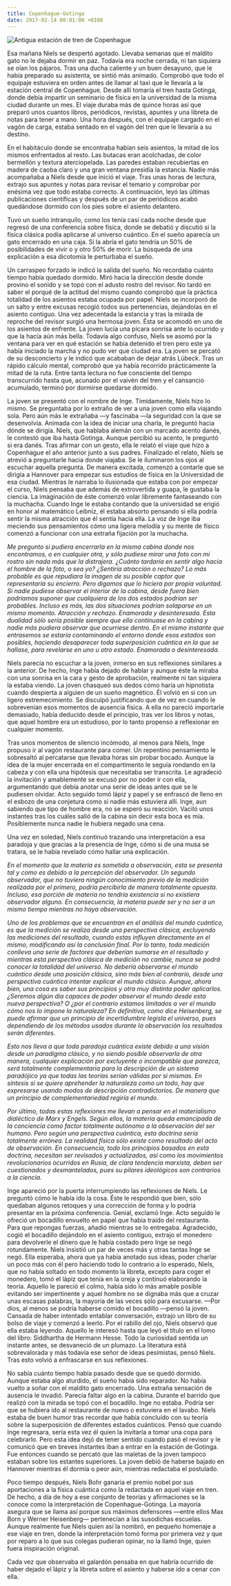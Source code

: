 ```yaml
---
title: Copenhague-Gotinga
date: 2017-02-14 00:01:00 +0100
---
```


![Antigua estación de tren de Copenhague][picture]

Esa mañana Niels se despertó agotado. Llevaba semanas que el maldito gato no le dejaba dormir en paz. Todavía era noche cerrada, ni tan siquiera se oían los pájaros. Tras una ducha caliente y un buen desayuno, que le había preparado su asistenta, se sintió más animado. Comprobó que todo el equipaje estuviera en orden antes de llamar al taxi que le llevaría a la estación central de Copenhague. Desde allí tomaría el tren hasta Gotinga, donde debía impartir un seminario de física en la universidad de la misma ciudad durante un mes. El viaje duraba más de quince horas así que preparó unos cuantos libros, periódicos, revistas, apuntes y una libreta de notas para tener a mano. Una hora después, con el equipaje cargado en el vagón de carga, estaba sentado en el vagón del tren que le llevaría a su destino.

En el habitáculo donde se encontraba habían seis asientos, la mitad de los mismos enfrentados al resto. Las butacas eran acolchadas, de color bermellón y textura aterciopelada. Las paredes estaban recubiertas en madera de caoba claro y una gran ventana presidía la estancia. Nadie más acompañaba a Niels desde que inició el viaje. Tras unas horas de lectura, extrajo sus apuntes y notas para revisar el temario y comprobar por enésima vez que todo estaba correcto. A continuación, leyó las últimas publicaciones científicas y después de un par de periódicos acabó quedándose dormido con los pies sobre el asiento delantero.

Tuvo un sueño intranquilo, como los tenía casi cada noche desde que regresó de una conferencia sobre física, donde se debatió y discutió si la física clásica podía aplicarse al universo cuántico. En el sueño aparecía un gato encerrado en una caja. Si la abría el gato tendría un 50% de posibilidades de vivir o y otro 50% de morir. La búsqueda de una explicación a esa dicotomía le perturbaba el sueño.

Un carraspeo forzado le indicó la salida del sueño. No recordaba cuánto tiempo había quedado dormido. Miró hacia la dirección desde donde provino el sonido y se topó con el adusto rostro del revisor. No tardó en saber el porqué de la actitud del mismo cuando comprobó que la práctica totalidad de los asientos estaba ocupada por papel. Niels se incorporó de un salto y entre excusas recogió todos sus pertenencias, dejándolas en el asiento contiguo. Una vez adecentada la estancia y tras la mirada de reproche del revisor surgió una hermosa joven. Ésta se acomodó en uno de los asientos de enfrente. La joven lucía una pícara sonrisa ante lo ocurrido y que la hacía aún más bella. Todavía algo confuso, Niels se asomó por la ventana para ver en qué estación se había detenido el tren pero este ya había iniciado la marcha y no pudo ver que ciudad era. La joven se percató de su desconcierto y le indicó que acababan de dejar atrás Lübeck. Tras un rápido cálculo mental, comprobó que ya había recorrido prácticamente la mitad de la ruta. Entre tanta lectura no fue consciente del tiempo transcurrido hasta que, acunado por el vaivén del tren y el cansancio acumulado, terminó por dormirse quedarse dormido.

La joven se presentó con el nombre de Inge. Tímidamente, Niels hizo lo mismo. Se preguntaba por lo extraño de ver a una joven como ella viajando sola. Pero aún más le extrañaba —y fascinaba —la seguridad con la que se desenvolvía. Animada con la idea de iniciar una charla, le preguntó hacia dónde se dirigía. Niels, que hablaba alemán con un marcado acento danés, le contestó que iba hasta Gotinga. Aunque percibió su acento, le preguntó si era danés. Tras afirmar con un gesto, ella le relató el viaje que hizo a Copenhague el año anterior junto a sus padres. Finalizado el relato, Niels se atrevió a preguntarle hacia donde viajaba. Se le iluminaron los ojos al escuchar aquella pregunta. De manera excitada, comenzó a contarle que se dirigía a Hannover para empezar sus estudios de física en la Universidad de esa ciudad. Mientras le narraba lo ilusionada que estaba con por empezar el curso, Niels pensaba que además de extrovertida y guapa, le gustaba la ciencia. La imaginación de éste comenzó volar libremente fantaseando con la muchacha. Cuando Inge le estaba contando que la universidad se erigió en honor al matemático Leibniz, él estaba absorto pensando si ella podría sentir la misma atracción que él sentía hacia ella. La voz de Inge iba meciendo sus pensamientos cómo una ligera melodía y su mente de físico comenzó a funcionar con una extraña fijación por la muchacha.

_Me pregunto si pudiera encerrarla en la misma cabina donde nos encontramos, o en cualquier otra, y sólo pudiese mirar una foto con mi rostro sin nada más que la distrajera. ¿Cuánto tardaría en sentir algo hacia el hombre de la foto, o sea yo? ¿Sentiría atracción o rechazo? Lo más probable es que repudiara la imagen de su posible captor que representaría su encierro. Pero digamos que lo hiciera por propia voluntad. Si nadie pudiese observar el interior de la cabina, desde fuera bien podríamos suponer que cualquiera de los dos estados podrían ser probables. Incluso es más, las dos situaciones podrían solaparse en un mismo momento. Atracción y rechazo. Enamorada y desinteresada. Esta dualidad sólo sería posible siempre que ella continuase en la cabina y nadie más pudiera observar que ocurriese dentro. En el mismo instante que entrasemos se estaría contaminando el entorno donde esos estados son posibles, haciendo desaparecer toda superposición cuántica en la que se hallase, para revelarse en uno u otro estado. Enamorada o desinteresada._

Niels parecía no escuchar a la joven, inmerso en sus reflexiones similares a la anterior. De hecho, Inge había dejado de hablar y aunque éste la miraba con una sonrisa en la cara y gesto de aprobación, realmente ni tan siquiera la estaba viendo. La joven chasqueó sus dedos cómo haría un hipnotista cuando despierta a alguien de un sueño magnético. Él volvió en si con un ligero estremecimiento. Se disculpó justificando que de vez en cuando le sobrevenían esos momentos de ausencia física. A ella no pareció importarle demasiado, había deducido desde el principio, tras ver los libros y notas, que aquel hombre era un estudioso, por lo tanto propenso a reflexionar en cualquier momento.

Tras unos momentos de silencio incómodo, al menos para Niels, Inge propuso ir al vagón restaurante para comer. Un repentino pensamiento le sobresaltó al percatarse que llevaba horas sin probar bocado. Aunque la idea de la mujer encerrada en el compartimento le seguía rondando en la cabeza y con ella una hipótesis que necesitaba ser transcrita. Le agradeció la invitación y amablemente se excusó por no poder ir con ella, argumentando que debía anotar una serie de ideas antes que se le pudiesen olvidar. Acto seguido tomó lápiz y papel y se enfrascó de lleno en el esbozo de una conjetura como si nadie más estuviera allí. Inge, aun sabiendo que tipo de hombre era, no se esperó su reacción. Vaciló unos instantes tras los cuáles salió de la cabina sin decir esta boca es mía. Posiblemente nunca nadie le hubiera negado una cena.

Una vez en soledad, Niels continuó trazando una interpretación a esa paradoja y que gracias a la presencia de Inge, cómo si de una musa se tratara, se le había revelado cómo hallar una explicación.

_En el momento que la materia es sometida a observación, esta se presenta tal y como es debido a la percepción del observador. Un segundo observador, que no tuviera ningún conocimiento previo de la medición realizada por el primero, podría percibirla de manera totalmente opuesta. Incluso, esa porción de materia no tendría existencia si no existiera observador alguno. En consecuencia, la materia puede ser y no ser a un mismo tiempo mientras no haya observación._

_Uno de los problemas que se encuentran en el análisis del mundo cuántico, es que la medición se realiza desde una perspectiva clásica, excluyendo las mediciones del resultado, cuando estas influyen directamente en el mismo, modificando así la conclusión final. Por lo tanto, toda medición conlleva una serie de factores que deberían sumarse en el resultado y mientras esta perspectiva clásica de medición no cambie, nunca se podrá conocer la totalidad del universo. No debería observarse el mundo cuántico desde una posición clásica, sino más bien al contrario, desde una perspectiva cuántica intentar explicar el mundo clásico. Aunque, ahora bien, una cosa es saber sus principios y otra muy distinta poder aplicarlos. ¿Seremos algún día capaces de poder observar el mundo desde esta nueva perspectiva? O ¿por el contrario estamos limitados a ver el mundo cómo nos lo impone la naturaleza? En definitiva, como dice Heisenberg, se puede afirmar que un principio de incertidumbre legisla el universo, pues dependiendo de los métodos usados durante la observación los resultados serán diferentes._

_Esto nos lleva a que toda paradoja cuántica existe debido a una visión desde un paradigma clásico, y no siendo posible observarla de otra manera, cualquier explicación por excluyente o incompatible que parezca, será totalmente complementaria para la descripción de un sistema paradójico ya que todas las teorías serían válidas por si mismas. En síntesis si se quiere aprehender la naturaleza como un todo, hay que expresarse usando modos de descripción contradictorios. De manera que un principio de complementariedad regiría el mundo._

_Por último, todas estas reflexiones me llevan a pensar en el materialismo dialéctico de Marx y Engels. Según ellos, la materia queda emancipada de la conciencia como factor totalmente autónomo a la observación del ser humano. Pero según una perspectiva cuántica, esta doctrina sería totalmente errónea. La realidad física sólo existe como resultado del acto de observación. En consecuencia, todo los principios basados en esta doctrina, necesitan ser revisados y actualizados, así como los movimientos revolucionarios ocurridos en Rusia, de clara tendencia marxista, deben ser cuestionados y desmantelados, pues su pilares ideológicos son contrarios a la ciencia._

Inge apareció por la puerta interrumpiendo las reflexiones de Niels. Le preguntó cómo le había ido la cosa. Éste le respondió que bien, sólo quedaban algunos retoques y una corrección de forma y lo podría presentar en la próxima conferencia. Genial, exclamó Inge. Acto seguido le ofreció un bocadillo envuelto en papel que había traído del restaurante. Para que repongas fuerzas, añadió mientras se lo entregaba. Agradecido, cogió el bocadillo dejándolo en el asiento contiguo, extrajo el monedero para devolverle el dinero que le había costado pero Inge se negó rotundamente. Niels insistió un par de veces más y otras tantas Inge se negó. Ella esperaba, ahora que ya había anotado sus ideas, poder charlar un poco más con él pero haciendo todo lo contrario a lo esperado, Niels, que no había soltado en todo momento la libreta, excepto para coger el monedero, tomó el lápiz que tenía en la oreja y continuó elaborando la teoría. Aquello le pareció el colmo, había sido lo más amable posible evitando ser impertinente y aquel hombre no se dignaba más que a cruzar unas escasas palabras, la mayoría de las veces sólo para excusarse. —Por dios, al menos se podría haberse comido el bocadillo —pensó la joven. Cansada de haber intentado entablar conversación, extrajo un libro de su bolso de viaje y comenzó a leerlo. Por el rabillo del ojo, Niels observó que ella estaba leyendo. Aquello le interesó hasta que leyó el título en el lomo del libro: Siddhartha de Hermann Hesse. Todo la curiosidad sentida un instante antes, se desvaneció de un plumazo. La literatura está sobrevalorada y más todavía ese señor de ideas pesimistas, pensó Niels. Tras esto volvió a enfrascarse en sus reflexiones.

No sabía cuánto tiempo había pasado desde que se quedó dormido. Aunque estaba algo aturdido, el sueño había sido reparador. No había vuelto a soñar con el maldito gato encerrado. Una extraña sensación de ausencia le invadió. Parecía faltar algo en la cabina. Durante el barrido que realizó con la mirada se topó con el bocadillo. Inge no estaba. Podría ser que se hubiera ido al restaurante de nuevo o estuviera en el lavabo. Niels estaba de buen humor tras recordar que había concluido con su teoría sobre la superposición de diferentes estados cuánticos. Pensó que cuando Inge regresara, sería esta vez él quien la invitaría a tomar una copa para celebrarlo. Pero esta idea dejó de tener sentido cuando pasó el revisor y le comunicó que en breves instantes iban a entrar en la estación de Gotinga. Fue entonces cuando se percató que las maletas de la joven tampoco estaban sobre los estantes superiores. La joven debió de haberse bajado en Hannover mientras él dormía o peor aún, mientras redactaba el postulado. 

Poco tiempo después, Niels Bohr ganaría el premio nobel por sus aportaciones a la física cuántica como la redactada en aquel viaje en tren. De hecho, a día de hoy a ese conjunto de  teorías y afirmaciones se la conoce como la interpretación de Copenhague-Gotinga. La mayoría asegura que se llama así porque sus máximos defensores —entre ellos Max Born y Werner Heisenberg— pertenecían a las susodichas escuelas. Aunque realmente fue Niels quien así la nombró, en pequeño homenaje a ese viaje en tren, donde la interpretación tomó forma por primera vez y que por reparo a lo que sus colegas pudieran opinar, no la llamó Inge, quien fuera inspiración original.

Cada vez que observaba el galardón pensaba en que habría ocurrido de haber dejado el lápiz y la libreta sobre el asiento y haberse ido a cenar con ella.

[picture]: http://i.imgur.com/IMuFz60.jpg
